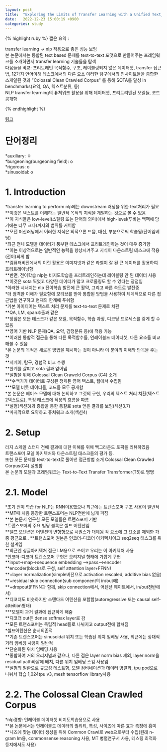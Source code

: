 ```yaml
---
layout: post
title:  "Exploring the Limits of Transfer Learning with a Unified Text_to_Text Transformer"
date:   2022-12-23 15:00:19 +0900
categories: study
---
```






{% highlight ruby %}
짧은 요약 :  

transfer learning -> nlp 적용으로 좋은 성능 보임  
본 논문에서는 통합된 text based 문제를 text-to-text 포맷으로 만들어주는 프레임워크를 소개하면서 transfer learning 기술들을 탐색  
다음들을 비교: 프리트레인 목적함수, 구조, 레이블링되지 않은 데이터셋, transfer 접근법, 12가지 언어이해 테스크에서의 다른 요소
이러한 탐구에서의 인사이트들을 종합한 스케일된 것과 "Colossal Clean Crawled Corpus" 를 통해 SOTA를 달성 in benchmarks(요약, QA, 텍스트분류,  등)   
NLP transfer learning의 퓨처워크 활용을 위해 데이터셋, 프리트리엔된 모델들, 코드 공개함  

    
{% endhighlight %}


[링크](https://drive.google.com/drive/folders/1j7ewpojOBNdOpyQgVkzIxnj4GW9BfK40?usp=sharing)


# 단어정리  
*auxiliary: ㅇ  
*burgeoning(burgeoning field): o  
*rigorous: o  
*sinusoidal: o

# 1. Introduction  
*transfer learning to perform nlp에는 downstream 러닝을 위한 text처리가 필요   
**이것은 텍스트를 이해하는 일반적 목적의 지식을 개발하는 것으로 볼 수 있음  
**이 지식들은 low-level(스펠링 또는 단어의 의미)에서 high-level(투바는 백팩에 담기에는 너무 크다)까지의 범위를 커버함  
**모던 머신러닝에서 이러한 지식은 외적으론 드뭄, 대신, 부분으로써 학습됨(단어임베딩)     
*최근 전체 모델을 데이터가 풍부한 테스크에서 프리트레인하는 것이 매우 증가함  
**이는 이상적으로는 일반적인 능력을 향상시켜주고 지식이 다운스트림 테스크에 적용(전이)되게 함  
**컴퓨터비전에서의 이런 활용은 이미지넷과 같은 라벨이 잘 된 큰 데이터를 활용하여 프리트레이닝함  
**반면, 전이학습 nlp는 비지도학습을 프리트레인하는데 레이블링 안 된 데이터 사용  
**이것은 sota 찍었고 다양한 데이터가 많고 크로울링도 할 수 있다는 장점임  
*이러한 시너지는 nlp 전이학습 발전에 큰 활약, 그리고 빠른 속도로 발전중       
*더 엄격한 이해가 필요함에 모티브를 받아 통합된 방법을 사용하여 체계적으로 다른 접근법들 연구하고 현재의 한계에 푸쉬함  
*기본 아이디어는 텍스트 처리 문제를 text-to-text 문제로 치환  
**QA, LM, span추출과 같은   
**장점은 모든 테스크가 같은 모델, 목적함수, 학습 과정, 디코딩 프로세스를 갖게 할 수 있음  
**영어 기반 NLP 문제(QA, 요약, 감정분류 등)에 적용 가능   
**이러한 통합적 접근을 통해 다른 목적함수들, 언레이블드 데이터셋, 다른 요소들 비교해볼 수 있음  
*본 논문의 목적은 새로운 방법을 제시하는 것이 아니라 이 분야의 이해와 안목을 주는 것  
**서베이, 탐구, 경험적 비교 수행  
**한계를 살피고 sota 결과 얻어냄  
**실험을 위해 Colossal Clean Craweld Corpus (C4) 소개  
***수백기가 데이터로 구성된 정제된 영어 텍스트, 웹에서 수집됨  
***모델 비롯 데이터들, 코드들 모두 공개함  
*본 논문은 베이스 모델에 대해 논의하고 그것의 구현, 우리의 텍스트 처리 치환(텍스트2텍스트로), 특정 태스크에 적용의 흐름을 따름  
**실험(섹션3)과 종합을 통한 통찰로 sota 얻은 결과를 보임(섹션3.7)  
**마지막으로 요약하고 퓨처워크 소개(섹션4)  


 # 2. Setup  
라지 스케일 스터디 전에 결과에 대한 이해를 위해 백그라운드 토픽을 리뷰하였음  
트랜스포머 모델 아키텍처와 다운스트림 태스크들의 평가 등.  
또한 모든 문제를 text-to-text로 풀어낸 접근방법 소개 Colossal Clean Crawled Corpus(C4) 설명함  
본 논문의 모델과 프레임워크는 Text-to-Text Transfer Transformer(T5)로 명명  


# 2.1. Model  
*초기 전이 학습 for NLP는 RNN이용했으나 최근에는 트렌스포머 구조 사용이 일반적  
**MT때 처음 등장한 트렌스포머는 NLP전반에 넓게 퍼짐  
**본 논문서 연구한 모든 모델들은 트랜스포머 기반  
*트랜스포머의 주요 빌딩 블록은 셀프 어텐션임  
**셀프 오텐션은 어텐션의 변형형으로 시퀀스가 대체됨 각 요소에 그 요소를 제외한 가중 평균으로..
**트랜스포머 원본은 인코더-디코더 아키텍처이고 seq2seq 태스크를 위한 설계임  
**최근엔 싱글아키텍처 접근 LM용으로 쓰이고 우리는 이 아키텍처 사용  
*인코더-디코더 트랜스포머 구현은 오리지널 형태에 가깝게 구현  
**input->map->sequence embedding -->pass-->encoder  
**encoder(blocks로 구성, self attention layer+FFNN)  
**+layer normalization(simple버전으로 activation rescaled, additive bias 없음)  
**+residual skip connection(sub component의 in/out에)  
**+dropout(FFNN과 함께, skip connection에서, 어텐션 웨이트에서, in/out전반에서)  
**디코더도 비슷하지만 스탠다드 어텐션을 포함함(autoregressive 또는 causal self-atteition형태)  
***모델이 과거 결과에 접근하게 해줌  
**디코더 out은 dense softmax layer로 감  
**모든 트랜스포머는 독립적 head들로 나눠지고 output전에 합쳐짐     
*셀프어텐션은 순서의존적  
**기존 트랜스포머는 sinusoidal 위치 또는 학습된 위치 임베딩 사용, 최근에는 상대적 거리 임베딩 사용이 일반적  
**단순화된 위치 임베딩 사용  
**종합하여 거의 오리지널과 같으나, 다른 점은 layer norm bias 제외, layer norm을 residual path바깥에 배치, 다른 위치 임베딩 스킴 사용임  
**실험의 일환으로 규모성 테스트함, 모델 컴비네이션과 데이터 병렬화, tpu pod으로 나눠서 학습 1,024tpu v3, mesh tensorflow library사용  


# 2.2. The Colossal Clean Crawled Corpus  
*nlp경향: 언레이블 데이터셋 비지도학습용으로 사용  
**본 논문에서는 언레이블드 데이터의 퀄리티, 특성, 사이즈에 따른 효과 측정에 흥미  
**니즈에 맞는 데이터 생성을 위해 Common Crawl로 web으로부터 수집(원래 n-gram lm용, commonsense reasoning 사용, MT 병렬연구서 사용, 테스팅 최적화 등지에서도 사용)     


















